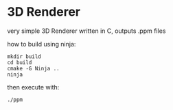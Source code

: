 # 3D Renderer
very simple 3D Renderer written in C, outputs .ppm files

how to build using ninja:
```
mkdir build
cd build
cmake -G Ninja ..
ninja
```
then execute with:
```
./ppm
```
